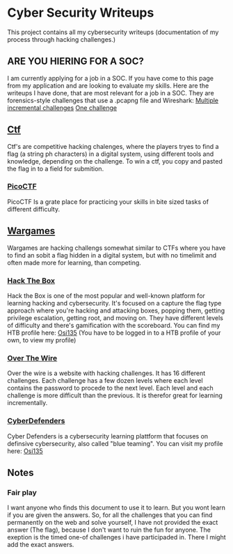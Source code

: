 # Cyber Security Writeups
This project contains all my cybersecurity writeups (documentation of my process through hacking challenges.)

## ARE YOU HIERING FOR A SOC?
I am currently applying for a job in a SOC. If you have come to this page from my application and are looking to evaluate my skills. Here are the writeups I have done, that are most relevant for a job in a SOC. They are forensics-style challenges that use a .pcapng file and Wireshark:
[Multiple incremental challenges](./wargames/Cyber%20Defenders/EscapeRoom.md)
[One challenge](./ctf/PicoCTF/Forensics.md)

## [Ctf](/ctf/)
Ctf's are competitive hacking chalenges, where the players tryes to find a flag (a string ph characters) in a digital system, using different tools and knowledge, depending on the challenge. To win a ctf, you copy and pasted the flag in to a field for submition.

### [PicoCTF](/ctf/PicoCTF)
PicoCTF Is a grate place for practicing your skills in bite sized tasks of different difficulty. 
## [Wargames](/wargames)
Wargames are hacking challengs somewhat similar to CTFs where you have to find an sobit a flag hidden in a digital system, but with no timelimit and often made more for learning, than competing.

### [Hack The Box](/wargames/Hack%20The%20Box)
Hack the Box is one of the most popular and well-known platform for learning hacking and cybersecurity. It's focused on a capture the flag type approach where you're hacking and attacking boxes, popping them, getting privilege escalation, getting root, and moving on. They have different levels of difficulty and there's gamification with the scoreboard.
You can find my HTB profile here: [Osi135](https://app.hackthebox.com/users/1388003) (You have to be logged in to a HTB profile of your own, to view my profile)

### [Over The Wire](/wargames/Over%20The%20Wire)
Over the wire is a website with hacking challenges. It has 16 different challenges. Each challenge has a few dozen levels where each level contains the password to procede to the next level. Each level and each challenge is more difficult than the previous. It is therefor great for learning incrementally. 

### [CyberDefenders](/wargames/Cyber%20Defenders)
Cyber Defenders is a cybersecurity learning plattform that focuses on definsive cybersecurity, also called "blue teaming". 
You can visit my profile here: [Osi135](https://cyberdefenders.org/Osi135)
## Notes
### Fair play
I want anyone who finds this document to use it to learn. But you wont learn if you are given the answers. So, for all the challenges that you can find permanently on the web and solve yourself, I have not provided the exact answer (The flag), because I don't want to ruin the fun for anyone. The exeption is the timed one-of challenges i have participaded in. There I might add the exact answers.